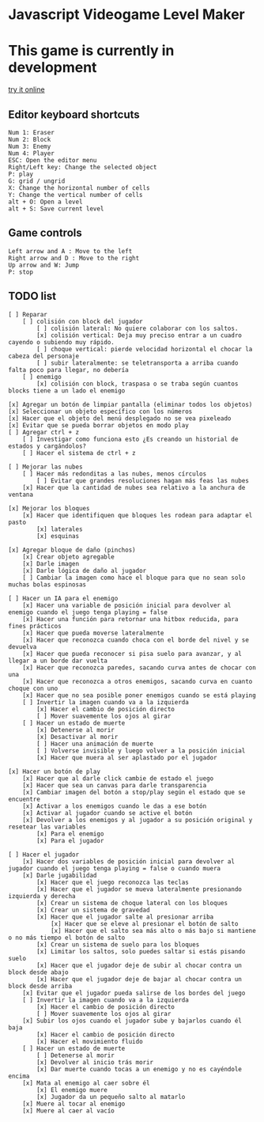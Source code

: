 # Javascript Videogame Level Maker

# This game is currently in development

[try it online](https://luizon.github.io/LevelMaker/)

## Editor keyboard shortcuts

	Num 1: Eraser
	Num 2: Block
	Num 3: Enemy
	Num 4: Player
	ESC: Open the editor menu
	Right/Left key: Change the selected object
	P: play
	G: grid / ungrid
	X: Change the horizontal number of cells
	Y: Change the vertical number of cells
	alt + O: Open a level
	alt + S: Save current level

## Game controls

	Left arrow and A : Move to the left
	Right arrow and D : Move to the right
	Up arrow and W: Jump
	P: stop
	
	
## TODO list
	
	[ ] Reparar
		[ ] colisión con block del jugador
			[ ] colisión lateral: No quiere colaborar con los saltos.
			[x] colisión vertical: Deja muy preciso entrar a un cuadro cayendo o subiendo muy rápido.
			[ ] choque vertical: pierde velocidad horizontal el chocar la cabeza del personaje
			[ ] subir lateralmente: se teletransporta a arriba cuando falta poco para llegar, no debería
		[ ] enemigo
			[x] colisión con block, traspasa o se traba según cuantos blocks tiene a un lado el enemigo
		
	[x] Agregar un botón de limpiar pantalla (eliminar todos los objetos)
	[x] Seleccionar un objeto específico con los números
	[x] Hacer que el objeto del menú desplegado no se vea pixeleado
	[x] Evitar que se pueda borrar objetos en modo play
	[ ] Agregar ctrl + z
		[ ] Investigar como funciona esto ¿Es creando un historial de estados y cargándolos?
		[ ] Hacer el sistema de ctrl + z
	
	[ ] Mejorar las nubes
		[ ] Hacer más redonditas a las nubes, menos círculos
			[ ] Evitar que grandes resoluciones hagan más feas las nubes
		[x] Hacer que la cantidad de nubes sea relativo a la anchura de ventana
	
	[x] Mejorar los bloques
		[x] Hacer que identifiquen que bloques les rodean para adaptar el pasto
			[x] laterales
			[x] esquinas
	
	[x] Agregar bloque de daño (pinchos)
		[x] Crear objeto agregable
		[x] Darle imagen
		[x] Darle lógica de daño al jugador
		[ ] Cambiar la imagen como hace el bloque para que no sean solo muchas bolas espinosas
	
	[ ] Hacer un IA para el enemigo
		[x] Hacer una variable de posición inicial para devolver al enemigo cuando el juego tenga playing = false
		[x] Hacer una función para retornar una hitbox reducida, para fines prácticos
		[x] Hacer que pueda moverse lateralmente
		[x] Hacer que reconozca cuando choca con el borde del nivel y se devuelva
		[x] Hacer que pueda reconocer si pisa suelo para avanzar, y al llegar a un borde dar vuelta
		[x] Hacer que reconozca paredes, sacando curva antes de chocar con una
		[x] Hacer que reconozca a otros enemigos, sacando curva en cuanto choque con uno
		[x] Hacer que no sea posible poner enemigos cuando se está playing
		[ ] Invertir la imagen cuando va a la izquierda
			[x] Hacer el cambio de posición directo
			[ ] Mover suavemente los ojos al girar
		[ ] Hacer un estado de muerte
			[x] Detenerse al morir
			[x] Desactivar al morir
			[ ] Hacer una animación de muerte
			[ ] Volverse invisible y luego volver a la posición inicial
			[x] Hacer que muera al ser aplastado por el jugador

	[x] Hacer un botón de play
		[x] Hacer que al darle click cambie de estado el juego
		[x] Hacer que sea un canvas para darle transparencia
		[x] Cambiar imagen del botón a stop/play según el estado que se encuentre
		[x] Activar a los enemigos cuando le das a ese botón
		[x] Activar al jugador cuando se active el botón
		[x] Devolver a los enemigos y al jugador a su posición original y resetear las variables
			[x] Para el enemigo
			[x] Para el jugador

	[ ] Hacer el jugador
		[x] Hacer dos variables de posición inicial para devolver al jugador cuando el juego tenga playing = false o cuando muera
		[x] Darle jugabilidad
			[x] Hacer que el juego reconozca las teclas
			[x] Hacer que el jugador se mueva lateralmente presionando izquierda y derecha
			[x] Crear un sistema de choque lateral con los bloques
			[x] Crear un sistema de gravedad
			[x] Hacer que el jugador salte al presionar arriba
				[x] Hacer que se eleve al presionar el botón de salto
				[x] Hacer que el salto sea más alto o más bajo si mantiene o no más tiempo el botón de salto
			[x] Crear un sistema de suelo para los bloques
			[x] Limitar los saltos, solo puedes saltar si estás pisando suelo
			[x] Hacer que el jugador deje de subir al chocar contra un block desde abajo
			[x] Hacer que el jugador deje de bajar al chocar contra un block desde arriba
		[x] Evitar que el jugador pueda salirse de los bordes del juego
		[ ] Invertir la imagen cuando va a la izquierda
			[x] Hacer el cambio de posición directo
			[ ] Mover suavemente los ojos al girar
		[x] Subir los ojos cuando el jugador sube y bajarlos cuando él baja
			[x] Hacer el cambio de posición directo
			[x] Hacer el movimiento fluido
		[ ] Hacer un estado de muerte
			[ ] Detenerse al morir
			[x] Devolver al inicio trás morir
			[x] Dar muerte cuando tocas a un enemigo y no es cayéndole encima
		[x] Mata al enemigo al caer sobre él
			[x] El enemigo muere
			[x] Jugador da un pequeño salto al matarlo
		[x] Muere al tocar al enemigo
		[x] Muere al caer al vacío
